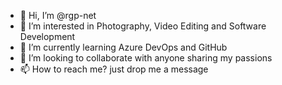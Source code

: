 - 👋 Hi, I’m @rgp-net
- 👀 I’m interested in Photography, Video Editing and Software Development
- 🌱 I’m currently learning Azure DevOps and GitHub
- 💞️ I’m looking to collaborate with anyone sharing my passions
- 📫 How to reach me? just drop me a message

<!---
rgp-net/rgp-net is a ✨ special ✨ repository because its `README.md` (this file) appears on your GitHub profile.
You can click the Preview link to take a look at your changes.
--->
